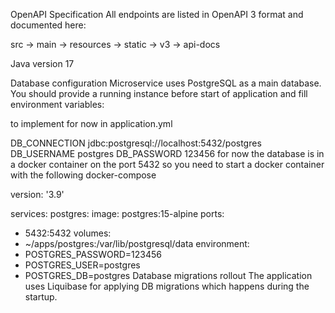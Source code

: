 OpenAPI Specification
All endpoints are listed in OpenAPI 3 format and documented here:

src -> main -> resources -> static -> v3 -> api-docs

Java version
17

Database configuration
Microservice uses PostgreSQL as a main database. You should provide a running instance before start of application and fill environment variables:

to implement for now in application.yml

DB_CONNECTION jdbc:postgresql://localhost:5432/postgres
DB_USERNAME postgres
DB_PASSWORD 123456
for now the database is in a docker container on the port 5432 so you need to start a docker container with the following docker-compose

version: '3.9'

services:
postgres:
image: postgres:15-alpine
ports:
- 5432:5432
volumes:
- ~/apps/postgres:/var/lib/postgresql/data
environment:
- POSTGRES_PASSWORD=123456
- POSTGRES_USER=postgres
- POSTGRES_DB=postgres
Database migrations rollout
The application uses Liquibase for applying DB migrations which happens during the startup.
